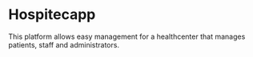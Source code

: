 # Hospitecapp

This platform allows easy management for a healthcenter that manages patients, staff and administrators.

